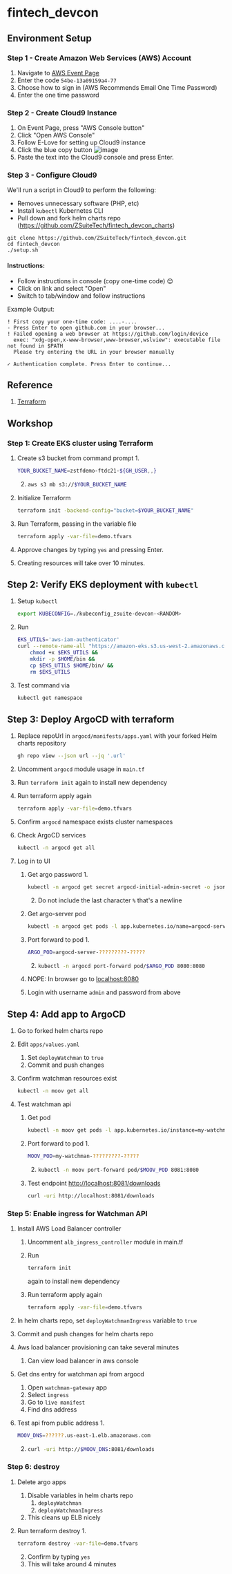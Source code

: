 # fintech_devcon

## Environment Setup

### Step 1 - Create Amazon Web Services (AWS) Account

1. Navigate to [AWS Event Page](https://dashboard.eventengine.run/login)
2. Enter the code `54be-13a09159a4-77`
3. Choose how to sign in (AWS Recommends Email One Time Password)
4. Enter the one time password

### Step 2 - Create Cloud9 Instance

1. On Event Page, press "AWS Console button"
2. Click "Open AWS Console"
3. Follow E-Love for setting up Cloud9 instance
4. Click the blue copy button
   ![image](https://user-images.githubusercontent.com/563397/132717130-23fe3463-ffb8-42ed-bc0c-3be24fa72ebf.png)
5. Paste the text into the Cloud9 console and press Enter.

### Step 3 - Configure Cloud9

We'll run a script in Cloud9 to perform the following:

- Removes unnecessary software (PHP, etc)
- Install `kubectl` Kubernetes CLI
- Pull down and fork helm charts repo (https://github.com/ZSuiteTech/fintech_devcon_charts)

```
git clone https://github.com/ZSuiteTech/fintech_devcon.git
cd fintech_devcon
./setup.sh
```

#### Instructions:

- Follow instructions in console (copy one-time code) 😊
- Click on link and select "Open"
- Switch to tab/window and follow instructions

Example Output:

```
! First copy your one-time code: ....-....
- Press Enter to open github.com in your browser... 
! Failed opening a web browser at https://github.com/login/device
  exec: "xdg-open,x-www-browser,www-browser,wslview": executable file not found in $PATH
  Please try entering the URL in your browser manually
  
✓ Authentication complete. Press Enter to continue...
```

## Reference

1. [Terraform](reference.md)

## Workshop

### Step 1: Create EKS cluster using Terraform

1. Create s3 bucket from command prompt
   1.
      ```sh
      YOUR_BUCKET_NAME=zstfdemo-ftdc21-${GH_USER,,}
      ```
   
   2.
      ```sh
      aws s3 mb s3://$YOUR_BUCKET_NAME
      ```

2. Initialize Terraform
   
   ```sh
   terraform init -backend-config="bucket=$YOUR_BUCKET_NAME"
   ```

3. Run Terraform, passing in the variable file
   
   ```sh
   terraform apply -var-file=demo.tfvars
   ```

4. Approve changes by typing `yes` and pressing Enter.
5. Creating resources will take over 10 minutes.

## Step 2: Verify EKS deployment with `kubectl`

1. Setup `kubectl`
   
   ```sh
   export KUBECONFIG=./kubeconfig_zsuite-devcon-<RANDOM>
   ```

2. Run

   ```sh
   EKS_UTILS='aws-iam-authenticator'
   curl --remote-name-all "https://amazon-eks.s3.us-west-2.amazonaws.com/1.21.2/2021-07-05/bin/linux/amd64/$EKS_UTILS" &&
       chmod +x $EKS_UTILS &&
       mkdir -p $HOME/bin &&
       cp $EKS_UTILS $HOME/bin/ &&
       rm $EKS_UTILS
    ```
    
3. Test command via
   
   ```sh
   kubectl get namespace
   ```

## Step 3: Deploy ArgoCD with terraform

1. Replace repoUrl in `argocd/manifests/apps.yaml` with your forked Helm charts repository
   
   ```sh
   gh repo view --json url --jq '.url'
   ```

2. Uncomment `argocd` module usage in `main.tf`
3. Run `terraform init` again to install new dependency
4. Run terraform apply again

   ```sh
   terraform apply -var-file=demo.tfvars
   ```

5. Confirm `argocd` namespace exists cluster namespaces
6. Check ArgoCD services
   
   ```sh
   kubectl -n argocd get all
   ```

7. Log in to UI
   1. Get argo password
      1.
         ```sh
         kubectl -n argocd get secret argocd-initial-admin-secret -o jsonpath="{.data.password}" | base64 -d
         ```
      
      2. Do not include the last character `%` that's a newline
   2. Get argo-server pod
      
      ```sh
      kubectl -n argocd get pods -l app.kubernetes.io/name=argocd-server
      ```
   
   3. Port forward to pod
      1.
         ```sh
         ARGO_POD=argocd-server-?????????-?????
         ```
         
      2.
         ```sh
         kubectl -n argocd port-forward pod/$ARGO_POD 8080:8080
         ```
   
   4. NOPE: In browser go to [localhost:8080](http://localhost:8080)
   5. Login with username `admin` and password from above

## Step 4: Add app to ArgoCD

1. Go to forked helm charts repo
2. Edit `apps/values.yaml`
   1. Set `deployWatchman` to `true`
   2. Commit and push changes
3. Confirm watchman resources exist

   ```sh
   kubectl -n moov get all
   ```

4. Test watchman api
   1. Get pod 
      
      ```sh
      kubectl -n moov get pods -l app.kubernetes.io/instance=my-watchman
      ```
   
   2. Port forward to pod
      1.
         ```sh
         MOOV_POD=my-watchman-?????????-?????
         ```
      
      2.
         ```sh
         kubectl -n moov port-forward pod/$MOOV_POD 8081:8080
         ```
   
   3. Test endpoint [http://localhost:8081/downloads](http://localhost:8081/downloads)
      
      ```sh
      curl -uri http://localhost:8081/downloads
      ```

### Step 5: Enable ingress for Watchman API

1. Install AWS Load Balancer controller
   1. Uncomment `alb_ingress_controller` module in main.tf
   2. Run
     
      ```sh
      terraform init
      ```
      
      again to install new dependency
   3. Run terraform apply again
      
      ```sh
      terraform apply -var-file=demo.tfvars
      ```

2. In helm charts repo, set `deployWatchmanIngress` variable to `true`
3. Commit and push changes for helm charts repo
4. Aws load balancer provisioning can take several minutes
   1. Can view load balancer in aws console
5. Get dns entry for watchman api from argocd
   1. Open `watchman-gateway` app
   2. Select `ingress`
   3. Go to `live manifest`
   4. Find dns address
6. Test api from public address
   1.
      ```sh
      MOOV_DNS=??????.us-east-1.elb.amazonaws.com
      ```

   2.
      ```sh
      curl -uri http://$MOOV_DNS:8081/downloads
      ```

### Step 6: destroy

1. Delete argo apps
   1. Disable variables in helm charts repo
      1. `deployWatchman`
      2. `deployWatchmanIngress`
   2. This cleans up ELB nicely
2. Run terraform destroy
   1.
      ```sh
      terraform destroy -var-file=demo.tfvars
      ```

   2. Confirm by typing `yes`
   3. This will take around 4 minutes
